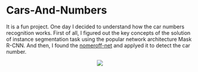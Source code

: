 # Cars-And-Numbers

It is a fun project. One day I decided to understand how the car numbers recognition works.
First of all, I figured out the key concepts of the solution of instance segmentation task using the popular network architecture Mask R-CNN.
And then, I found the [nomeroff-net](https://github.com/ria-com/nomeroff-net) and applyed it to detect the car number.

<p align="center">
  <img src='https://habrastorage.org/webt/n3/cs/tp/n3cstpty6ktfwhw6vklswah1rxk.png'/>
</p>
